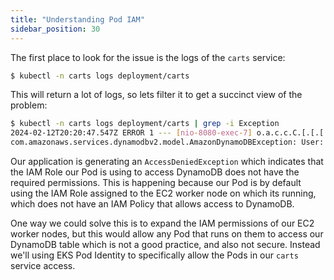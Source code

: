 ```yaml
---
title: "Understanding Pod IAM"
sidebar_position: 30
---
```


The first place to look for the issue is the logs of the `carts` service:

```bash
$ kubectl -n carts logs deployment/carts
```

This will return a lot of logs, so lets filter it to get a succinct view of the problem:

```bash
$ kubectl -n carts logs deployment/carts | grep -i Exception
2024-02-12T20:20:47.547Z ERROR 1 --- [nio-8080-exec-7] o.a.c.c.C.[.[.[.[dispatcherServlet]      : Servlet.service() for servlet [dispatcherServlet] in context with path [] threw exception [Request processing failed: com.amazonaws.services.dynamodbv2.model.AmazonDynamoDBException: User: arn:aws:sts::123456789000:assumed-role/eksctl-eks-workshop-nodegroup-defa-NodeInstanceRole-Q1p0w2o9e3i8/i-0p1qaz2wsx3edc4rfv is not authorized to perform: dynamodb:Query on resource: arn:aws:dynamodb:us-west-2:123456789000:table/Items/index/idx_global_customerId because no identity-based policy allows the dynamodb:Query action (Service: AmazonDynamoDBv2; Status Code: 400; Error Code: AccessDeniedException; Request ID: MA54K0UDUOCLJ96UP6PT76VTBBVV4KQNSO5AEMVJF66Q9ASUAAJG; Proxy: null)] with root cause
com.amazonaws.services.dynamodbv2.model.AmazonDynamoDBException: User: arn:aws:sts::123456789000:assumed-role/eksctl-eks-workshop-nodegroup-defa-NodeInstanceRole-Q1p0w2o9e3i8/i-0p1qaz2wsx3edc4rfv is not authorized to perform: dynamodb:Query on resource: arn:aws:dynamodb:us-west-2:123456789000:table/Items/index/idx_global_customerId because no identity-based policy allows the dynamodb:Query action (Service: AmazonDynamoDBv2; Status Code: 400; Error Code: AccessDeniedException; Request ID: MA54K0UDUOCLJ96UP6PT76VTBBVV4KQNSO5AEMVJF66Q9ASUAAJG; Proxy: null)
```

Our application is generating an `AccessDeniedException` which indicates that the IAM Role our Pod is using to access DynamoDB does not have the required permissions. This is happening because our Pod is by default using the IAM Role assigned to the EC2 worker node on which its running, which does not have an IAM Policy that allows access to DynamoDB. 

One way we could solve this is to expand the IAM permissions of our EC2 worker nodes, but this would allow any Pod that runs on them to access our DynamoDB table which is not a good practice, and also not secure. Instead we'll using EKS Pod Identity to specifically allow the Pods in our `carts` service access.
